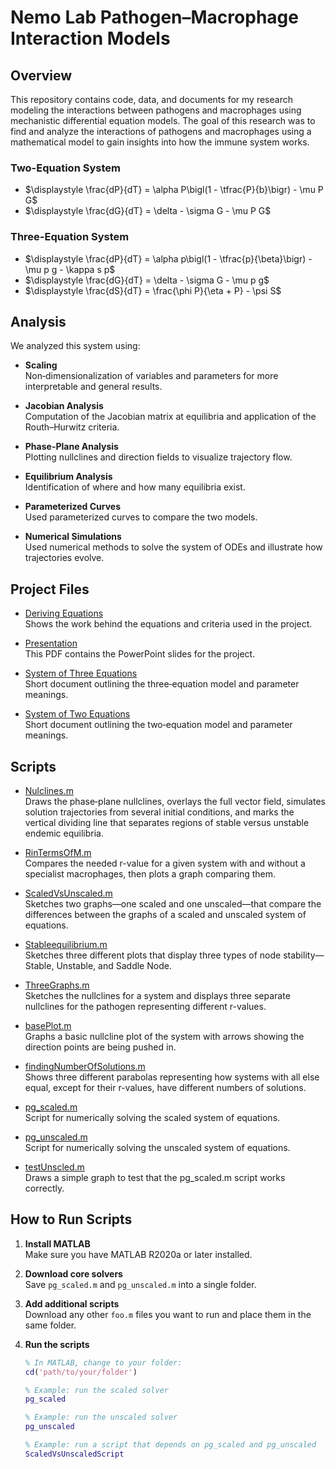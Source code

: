 # Nemo Lab Pathogen–Macrophage Interaction Models

## Overview

This repository contains code, data, and documents for my research modeling the interactions between pathogens and macrophages using mechanistic differential equation models. The goal of this research was to find and analyze the interactions of pathogens and macrophages using a mathematical model to gain insights into how the immune system works.

### Two-Equation System

- $\displaystyle \frac{dP}{dT} = \alpha P\bigl(1 - \tfrac{P}{b}\bigr) - \mu P G$
- $\displaystyle \frac{dG}{dT} = \delta - \sigma G - \mu P G$

### Three-Equation System

- $\displaystyle \frac{dP}{dT} = \alpha p\bigl(1 - \tfrac{p}{\beta}\bigr) - \mu p g - \kappa s p$
- $\displaystyle \frac{dG}{dT} = \delta - \sigma G - \mu p g$
- $\displaystyle \frac{dS}{dT} = \frac{\phi P}{\eta + P} - \psi S$

## Analysis

We analyzed this system using:

- **Scaling**  
  Non‐dimensionalization of variables and parameters for more interpretable and general results.

- **Jacobian Analysis**  
  Computation of the Jacobian matrix at equilibria and application of the Routh–Hurwitz criteria.

- **Phase-Plane Analysis**  
  Plotting nullclines and direction fields to visualize trajectory flow.

- **Equilibrium Analysis**  
  Identification of where and how many equilibria exist.

- **Parameterized Curves**  
  Used parameterized curves to compare the two models.

- **Numerical Simulations**  
  Used numerical methods to solve the system of ODEs and illustrate how trajectories evolve.

## Project Files

- [Deriving Equations](Files/DerivingEqutaions.pdf)  
  Shows the work behind the equations and criteria used in the project.

- [Presentation](Files/DerivingEqutaions.pdf)  
  This PDF contains the PowerPoint slides for the project.

- [System of Three Equations](Files/SystemOfThreeEquations.pdf)  
  Short document outlining the three‐equation model and parameter meanings.

- [System of Two Equations](Files/SystemOfTwoEquations.pdf)  
  Short document outlining the two‐equation model and parameter meanings.


## Scripts

- [Nulclines.m](./Scripts/Nulclines.m)  
  Draws the phase‐plane nullclines, overlays the full vector field, simulates solution trajectories from several initial conditions, and marks the vertical dividing line that separates regions of stable versus unstable endemic equilibria.

- [RinTermsOfM.m](./Scripts/RinTermsOfM.m)  
  Compares the needed r-value for a given system with and without a specialist macrophages, then plots a graph comparing them.

- [ScaledVsUnscaled.m](./Scripts/ScaledVsUnscaled.m)  
  Sketches two graphs—one scaled and one unscaled—that compare the differences between the graphs of a scaled and unscaled system of equations.

- [Stableequilibrium.m](./Scripts/Stableequilibrium.m)  
  Sketches three different plots that display three types of node stability—Stable, Unstable, and Saddle Node.

- [ThreeGraphs.m](./Scripts/ThreeGraphs.m)  
  Sketches the nullclines for a system and displays three separate nullclines for the pathogen representing different r-values.

- [basePlot.m](./Scripts/basePlot.m)  
  Graphs a basic nullcline plot of the system with arrows showing the direction points are being pushed in.

- [findingNumberOfSolutions.m](./Scripts/findingNumberOfSolutions.m)  
  Shows three different parabolas representing how systems with all else equal, except for their r-values, have different numbers of solutions.

- [pg_scaled.m](./Scripts/pg_scaled.m)  
  Script for numerically solving the scaled system of equations.

- [pg_unscaled.m](./Scripts/pg_unscaled.m)  
  Script for numerically solving the unscaled system of equations.

- [testUnscled.m](./Scripts/testUnscled.m)  
  Draws a simple graph to test that the pg_scaled.m script works correctly.

## How to Run Scripts

1. **Install MATLAB**  
   Make sure you have MATLAB R2020a or later installed.

2. **Download core solvers**  
   Save `pg_scaled.m` and `pg_unscaled.m` into a single folder.

3. **Add additional scripts**  
   Download any other `foo.m` files you want to run and place them in the same folder.

4. **Run the scripts**  
   ```matlab
   % In MATLAB, change to your folder:
   cd('path/to/your/folder')

   % Example: run the scaled solver
   pg_scaled

   % Example: run the unscaled solver
   pg_unscaled

   % Example: run a script that depends on pg_scaled and pg_unscaled
   ScaledVsUnscaledScript
